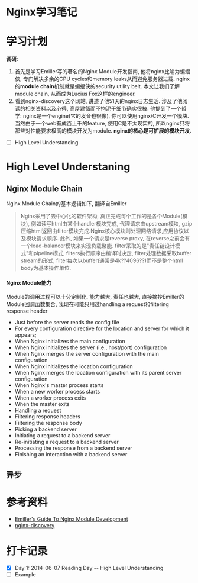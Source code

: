Nginx学习笔记
==============


学习计划
=============

**调研**: 
1. 首先是学习Emiller写的著名的Nginx Module开发指南, 他将nginx比喻为蝙蝠侠, 专门解决多余的CPU cycles和memory leaks从而避免服务器过载. nginx的**module chain**机制就是蝙蝠侠的security utility belt. 本文让我们了解module chain, 从而成为Lucius Fox这样的engineer.   
2. 看到nginx-discovery这个网站, 讲述了他51天的nginx日志生活. 涉及了他阅读的相关资料以及心得, 高屋建瓴而不拘泥于细节确实很棒. 他提到了一个哲学: nginx是一个engine(它的发音也很像), 你可以使用nginx/C开发一个模块. 当然由于一个web有成百上千的feature, 使用C是不太现实的, 所以nginx只将那些对性能要求极高的模块开发为module. **nginx的核心是可扩展的模块开发**.

- [ ] High Level Understanding


High Level Understaning
========================

Nginx Module Chain
----------------------

Nginx Module Chain的基本逻辑如下, 翻译自Emiller

> Nginx采用了去中心化的软件架构, 真正完成每个工作的是各个Module(模块), 例如读写html由某个handler模块完成, 代理请求由upstream模块, gzip压缩html返回由filter模块完成.Nginx核心模块则处理网络请求,应用协议以及模块请求顺序. 此外, 如果一个请求是reverse proxy, 在reverse之前会有一个load-balancer模块来实现负载聚能. filter采取的是"责任链设计模式"和pipeline模式, filters执行顺序由编译时决定, filter处理数据采取buffer stream的形式, filter每次以buffer(通常是4k??4096??)而不是整个html body为基本操作单位.


#### Nginx Module能力

Module的调用过程可以十分定制化. 能力越大, 责任也越大, 直接摘抄Emiller的Module回调函数集合, 我现在可能只用过handling a request和filtering response header

* Just before the server reads the config file
* For every configuration directive for the location and server for which it appears;
* When Nginx initializes the main configuration
* When Nginx initializes the server (i.e., host/port) configuration
* When Nginx merges the server configuration with the main configuration
* When Nginx initializes the location configuration
* When Nginx merges the location configuration with its parent server configuration
* When Nginx's master process starts
* When a new worker process starts
* When a worker process exits
* When the master exits
* Handling a request
* Filtering response headers
* Filtering the response body
* Picking a backend server
* Initiating a request to a backend server
* Re-initiating a request to a backend server
* Processing the response from a backend server
* Finishing an interaction with a backend server


异步
--------------


参考资料
================

* [Emiller's Guide To Nginx Module Development](http://www.evanmiller.org/nginx-modules-guide.html)
* [nginx-discovery](http://www.nginx-discovery.com/)



打卡记录
================

- [X] Day 1: 2014-06-07 Reading Day -- High Level Understanding
- [ ] Example
